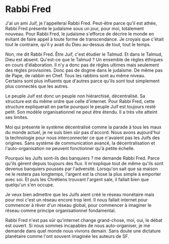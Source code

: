 # Rabbi Fred

J'ai un ami Juif, je l'appellerai Rabbi Fred. Peut-être parce qu'il est athée, Rabbi Fred présente le judaïsme sous un jour, pour moi, totalement nouveau. Pour Rabbi Fred, le judaïsme s'efforce de décrire le monde en évitant de faire appel à toute forme de transcendance. Je croyais que c'était tout le contraire, qu'il y avait du Dieu au-dessus de tout, tout le temps.

Non, me dit Rabbi Fred. Être Juif, c'est étudier le Talmud. Et dans le Talmud, Dieu est absent. Qu'est-ce que le Talmud ? Un ensemble de règles éthiques en cours d'élaboration. Il n'y a donc pas de règles ultimes mais seulement des règles provisoires. Donc pas de dogme dans le judaïsme. De même pas de Pape, de rabbin en Chef. Tous les rabbins sont au même niveau. Certains sont plus influents que d'autres parce qu'ils sont tout simplement plus connectés que les autres.

Le peuple Juif est donc un peuple non hiérarchisé, décentralisé. Sa structure est du même ordre que celle d'internet. Pour Rabbi Fred, cette structure expliquerait en partie pourquoi le peuple Juif est toujours resté petit. Son modèle organisationnel ne peut être étendu. Il a très vite atteint ses limites.

Moi qui présente le système décentralisé comme la parade à tous les maux du monde actuel, je ne suis bien sûr pas d'accord. Nous avons aujourd'hui la technologie pour nous interconnecter ce que n'avaient pas les Juifs des origines. Sans système de communication avancé, la décentralisation et l'auto-organisation ne peuvent fonctionner qu'à petite échelle.

Pourquoi les Juifs sont-ils des banquiers ? me demande Rabbi Fred. Parce qu'ils gèrent depuis toujours des flux. Il m'explique tout de même qu'ils sont devenus banquiers poussés par l'adversité. Lorsqu'on sait que sa maison ne le restera pas longtemps, l'argent est la chose la plus simple à emporter avec soi. Et puis les Chrétiens trouvant l'argent sale, il fallait bien que quelqu'un s'en occupe.

Je veux bien admettre que les Juifs aient créé le réseau monétaire mais pour moi c'est un réseau encore trop lent. Il nous fallait internet pour commencer à rêver d'un réseau global, pour commencer à imaginer le réseau comme principe organisationnel fondamental.

Rabbi Fred n'est pas sûr qu'internet change grand-chose, moi, oui, le débat est ouvert. Si nous sommes incapables de nous auto-organiser, je me demande dans quel monde nous vivrons demain. Sans doute une dictature planétaire comme l'ont souvent imaginée les auteurs de SF.